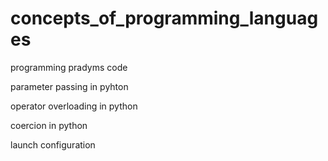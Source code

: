 # concepts_of_programming_languages

programming pradyms code

parameter passing in pyhton

operator overloading in python

coercion in python

launch configuration
